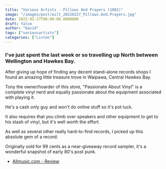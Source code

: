 ```yaml
---
title: "Various Artists - Pillows And Prayers (1982)"
image: "/images/post/wilt_20220227_Pillows.And.Prayers.jpg"
date: 2022-02-27T00:00:00.0000000
draft: false
author: "David"
tags: ["variousartists"]
categories: ["Listen"]
---
```

### I've just spent the last week or so travelling up North between Wellington and Hawkes Bay. 

 After giving up hope of finding any decent stand-alone records shops I found an amazing little treasure trove in Waipawa, Central Hawkes Bay.

 Tony the owner/hoarder of this store, "Passionate About Vinyl" is a complete vinyl nerd and equally passionate about the equipment associated with playing it. 

 He's a cash only guy and won't do online stuff so it's pot luck. 

 It also requires that you climb over speakers and other equipment to get to his stash of vinyl, but it's well worth the effort.

 As well as several other really hard-to-find records, I picked up this absolute gem of a record. 

 Originally sold for 99 cents as a near-giveaway record sampler, it's a wonderful snapshot of early 80's post punk.

-  [Allmusic.com - Review](https://www.allmusic.com/album/pillows-prayers-vols-1-2-cherry-red-1982-1984-mw0000082688)